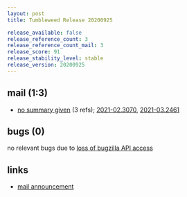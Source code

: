 ```yaml
---
layout: post
title: Tumbleweed Release 20200925

release_available: false
release_reference_count: 3
release_reference_count_mail: 3
release_score: 91
release_stability_level: stable
release_version: 20200925
---
```


## mail (1:3)

- [no summary given](https://github.com/boombatower/tumbleweed-review/issues/10) (3 refs); [2021-02.3070](https://github.com/boombatower/tumbleweed-review/issues/10), [2021-03.2461](https://github.com/boombatower/tumbleweed-review/issues/10)

## bugs (0)

<!--more-->

no relevant bugs due to [loss of bugzilla API access](https://bugzilla.opensuse.org/show_bug.cgi?id=1157722)



## links

- [mail announcement](https://github.com/boombatower/tumbleweed-review/issues/10)
